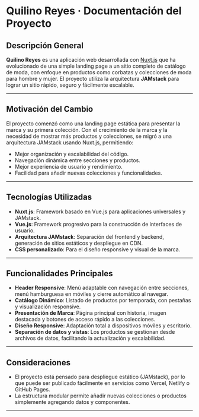 # Quilino Reyes · Documentación del Proyecto

## Descripción General

**Quilino Reyes** es una aplicación web desarrollada con [Nuxt.js](https://nuxt.com/) que ha evolucionado de una simple landing page a un sitio completo de catálogo de moda, con enfoque en productos como corbatas y colecciones de moda para hombre y mujer. El proyecto utiliza la arquitectura **JAMstack** para lograr un sitio rápido, seguro y fácilmente escalable.

---

## Motivación del Cambio

El proyecto comenzó como una landing page estática para presentar la marca y su primera colección. Con el crecimiento de la marca y la necesidad de mostrar más productos y colecciones, se migró a una arquitectura JAMstack usando Nuxt.js, permitiendo:

- Mejor organización y escalabilidad del código.
- Navegación dinámica entre secciones y productos.
- Mejor experiencia de usuario y rendimiento.
- Facilidad para añadir nuevas colecciones y funcionalidades.

---

## Tecnologías Utilizadas

- **Nuxt.js**: Framework basado en Vue.js para aplicaciones universales y JAMstack.
- **Vue.js**: Framework progresivo para la construcción de interfaces de usuario.
- **Arquitectura JAMstack**: Separación del frontend y backend, generación de sitios estáticos y despliegue en CDN.
- **CSS personalizado**: Para el diseño responsive y visual de la marca.

---

## Funcionalidades Principales

- **Header Responsive**: Menú adaptable con navegación entre secciones, menú hamburguesa en móviles y cierre automático al navegar.
- **Catálogo Dinámico**: Listado de productos por temporada, con pestañas y visualización responsive.
- **Presentación de Marca**: Página principal con historia, imagen destacada y botones de acceso rápido a las colecciones.
- **Diseño Responsive**: Adaptación total a dispositivos móviles y escritorio.
- **Separación de datos y vistas**: Los productos se gestionan desde archivos de datos, facilitando la actualización y escalabilidad.

---

## Consideraciones

- El proyecto está pensado para despliegue estático (JAMstack), por lo que puede ser publicado fácilmente en servicios como Vercel, Netlify o GitHub Pages.
- La estructura modular permite añadir nuevas colecciones o productos simplemente agregando datos y componentes.

---

